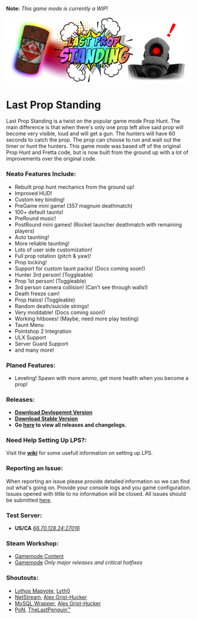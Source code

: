 **Note:** *This game mode is currently a WIP!*

![Last Prop Standing](/logo.png "Last Prop Standing")

# Last Prop Standing
Last Prop Standing is a twist on the popular game mode Prop Hunt. The main difference is that when there's only one prop left alive said prop will become very visible, loud and will get a gun. The hunters will have 60 seconds to catch the prop. The prop can choose to run and wait out the timer or hunt the hunters. This game mode was based off of the original Prop Hunt and Fretta code, but is now built from the ground up with a lot of improvements over the original code.

### Neato Features Include:
* Rebuilt prop hunt mechanics from the ground up!
* Improved HUD!
* Custom key binding!
* PreGame mini game! (357 magnum deathmatch)
* 100+ default taunts!
* PreRound music!
* PostRound mini games! (Rocket launcher deathmatch with remaining players)
* Auto taunting!
* More reliable taunting!
* Lots of user side customization!
* Full prop rotation (pitch & yaw)!
* Prop locking!
* Support for custom taunt packs! (Docs coming soon!)
* Hunter 3rd person! (Toggleable)
* Prop 1st person! (Toggleable)
* 3rd person camera collision! (Can't see through walls!)
* Death freeze cam!
* Prop Halos! (Toggleable)
* Random death/suicide strings!
* Very moddable! (Docs coming soon!)
* Working hitboxes! (Maybe, need more play testing)
* Taunt Menu
* Pointshop 2 Integration
* ULX Support
* Server Guard Support
* and many more!

### Planed Features:
* Leveling! Spawn with more ammo, get more health when you become a prop!

### Releases:
* **[Download Devlopemnt Version](https://github.com/gluaws/lastprop/archive/dev.zip)**
* **[Download Stable Version](https://github.com/gluaws/lastprop/releases/latest)**
* **Go [here](https://github.com/gluaws/lastprop/releases) to view all releases and changelogs.**

### Need Help Setting Up LPS?:
Visit the **[wiki](https://github.com/gluaws/lastprop/wiki)** for some usefull information on setting up LPS.

### Reporting an Issue:
When reporting an issue please provide detailed information so we can find out what's going on. Provide your console logs and you game configuration. Issues opened with little to no information will be closed. All issues should be submitted [here](https://github.com/gluaws/lastprop/issues).

### Test Server:
 * **US/CA** [*66.70.128.24:27016*](steam://connect/66.70.128.24:27016)

### Steam Workshop:
* [Gamemode Content](https://steamcommunity.com/sharedfiles/filedetails/?id=1150433884)
* [Gamemode](https://steamcommunity.com/sharedfiles/filedetails/?id=1150837716) *Only major releases and critical hotfixes*

### Shoutouts:
* [Lythos Mapvote](https://github.com/Lyth0/Lythos-Mapvote), [Lyth0](https://github.com/Lyth0)
* [NetStream](https://github.com/alexgrist/NetStream), [Alex Grist-Hucker](https://github.com/alexgrist)
* [MySQL Wrapper](https://github.com/alexgrist/GLua-MySQL-Wrapper), [Alex Grist-Hucker](https://github.com/alexgrist)
* [PoN](https://github.com/thelastpenguin/gLUA-Library/tree/master/pON), [TheLastPenguin™](https://github.com/thelastpenguin)

